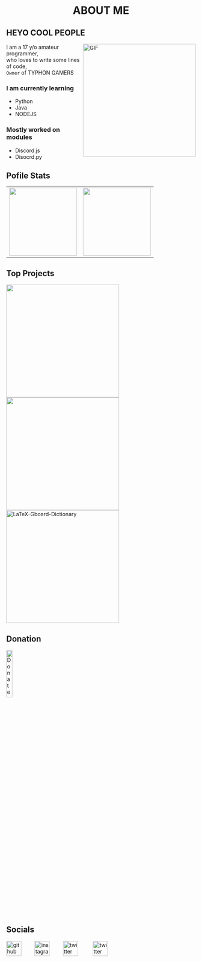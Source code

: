 # <h1 align="center"> ABOUT ME </h1>
## HEYO COOL PEOPLE
<img align="right" alt="GIF" src="https://media.giphy.com/media/xUA7bdpLxQhsSQdyog/giphy.gif" width="300"/>

I am a 17 y/o amateur programmer, </br>
who loves to write some lines of code, </br>
`Owner` of TYPHON GAMERS

### I am currently learning
- Python  
- Java
- NODEJS

### Mostly worked on modules
- Discord.js
- Disocrd.py




## Pofile Stats
<table width="100%" align="center">
  <tr>
    <td>
<img height="180em" src="https://github-readme-stats.vercel.app/api?username=typhonshambo&show_icons=true&theme=radical" /> </td>
<td> <img height="180em" src="https://github-readme-stats.vercel.app/api/top-langs/?username=typhonshambo&show_icons=true&hide_border=true&layout=compact&langs_count=8&theme=tokyonight"/> </td>  
  
  </tr>
 <table>

## Top Projects
<p align="left">
  <a href="https://github.com/typhonshambo/Valorant-server-stat-bot"><img width="300" src="https://denvercoder1-github-readme-stats.vercel.app/api/pin/?username=typhonshambo&repo=Valorant-server-stat-bot&theme=react&bg_color=1F222E&title_color=F85D7F&icon_color=F8D866&hide_border=true&show_icons=false"></a>
  <a href="https://github.com/typhonshambo/rtfm-bot"><img width="300" src="https://denvercoder1-github-readme-stats.vercel.app/api/pin/?username=typhonshambo&repo=rtfm-bot&theme=react&bg_color=1F222E&title_color=F85D7F&icon_color=F8D866&hide_border=true&show_icons=false"></a>
  <a href="https://github.com/typhonshambo/Clara-Music-Bot-Telegram"><img width="300" src="https://denvercoder1-github-readme-stats.vercel.app/api/pin/?username=typhonshambo&repo=Clara-Music-Bot-Telegram&theme=react&bg_color=1F222E&title_color=F85D7F&icon_color=F8D866&hide_border=true&show_icons=false" alt="LaTeX-Gboard-Dictionary"></a>


</p>


 
## Donation

   
<a href="https://www.paypal.me/typhonshambo" target="_blank">
      <img width="18%" alt="Donate with Paypal" src="https://raw.githubusercontent.com/stefan-niedermann/paypal-donate-button/master/paypal-donate-button.png"/>
</a>


## Socials
   

<p align="center">
  
  [<img src='https://upload.wikimedia.org/wikipedia/commons/a/ae/Github-desktop-logo-symbol.svg' alt='github' height='40'>](https://github.com/typhonshambo)&nbsp;&nbsp;&nbsp;&nbsp;&nbsp;&nbsp;&nbsp;&nbsp;&nbsp;[<img src='https://www.freepnglogos.com/uploads/instagram-logos-png-images-free-download-2.png' alt='instagram' height='40'>](https://www.instagram.com/typhon.shambo/)&nbsp;&nbsp;&nbsp;&nbsp;&nbsp;&nbsp;&nbsp;&nbsp;&nbsp;[<img src='https://www.freepnglogos.com/uploads/twitter-logo-png/twitter-logo-vector-png-clipart-1.png' alt='twitter' height='40'>](https://twitter.com/typhon_shambo)
  &nbsp;&nbsp;&nbsp;&nbsp;&nbsp;&nbsp;&nbsp;&nbsp;&nbsp;[<img src='https://raw.githubusercontent.com/peterthehan/peterthehan/master/assets/discord.svg' alt='twitter' height='40'>](https://discord.gg/m5mSyTV7RR)
   
</p>


